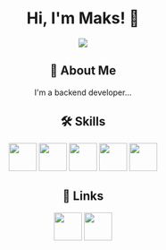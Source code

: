 <h1 align="center">Hi, I'm Maks! 👋</h1>
<div align="center"><img src="https://user-images.githubusercontent.com/71544630/229284982-62329c13-9cd9-4350-a108-26cd0832722b.gif"></div>

<h2 align="center">🚀 About Me</h2>
<p align="center">I'm a backend developer...</p>

<h2 align="center">🛠 Skills</h2>
<div align="center"> 
  <img width="50" height="50" src="https://skillicons.dev/icons?i=python">
  <img width="50" height="50" src="https://skillicons.dev/icons?i=go">
  <img width="50" height="50" src="https://skillicons.dev/icons?i=nodejs">
  <img width="50" height="50" src="https://skillicons.dev/icons?i=mysql">
  <img width="50" height="50" src="https://skillicons.dev/icons?i=postgres">
</div>

<h2 align="center">🔗 Links</h2>
<p align="center">
  <a href="https://vk.com/0e2c2c0e2e190e2e2a0e2f1a"><img width="50" height="50" src="https://user-images.githubusercontent.com/71544630/229286475-df8b7fee-afc3-4944-995a-be9a35ffd99b.png"></a>
  <a href="https://www.codewars.com/users/Seelpy"><img width="50" height="50" src="https://user-images.githubusercontent.com/71544630/229286545-ddf36a96-2f49-413b-a459-d98c55434936.svg"></a>
</p>

